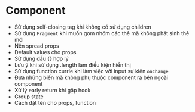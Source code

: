 # Component

- Sử dụng self-closing tag khi không có sử dụng children
- Sử dụng `Fragment` khi muốn gom nhóm các thẻ mà không phát sinh thẻ mới
- Nên spread props
- Default values cho props
- Sử dụng dấu {} hợp lý
- Lưu ý khi sử dụng .length làm điều kiện hiển thị
- Sử dụng function currie khi làm việc với input sự kiện `onChange`
- Đưa những biến mà không phụ thuộc component ra bên ngoài component
- Xử lý early return khi gặp hook
- Group state
- Cách đặt tên cho props, function
